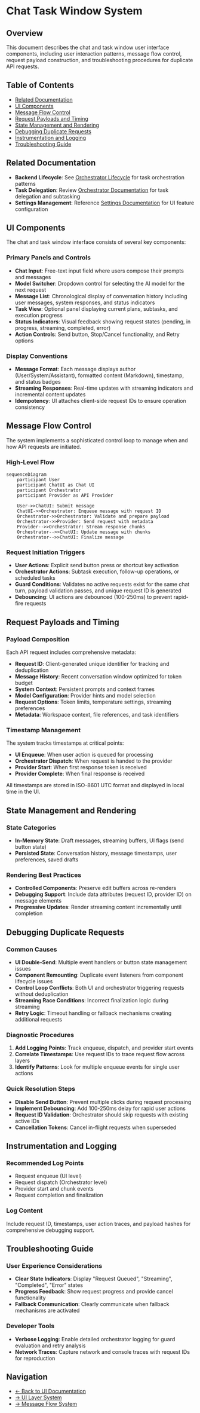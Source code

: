 # Chat Task Window System

## Overview

This document describes the chat and task window user interface components, including user interaction patterns, message flow control, request payload construction, and troubleshooting procedures for duplicate API requests.

## Table of Contents

- [Related Documentation](#related-documentation)
- [UI Components](#ui-components)
- [Message Flow Control](#message-flow-control)
- [Request Payloads and Timing](#request-payloads-and-timing)
- [State Management and Rendering](#state-management-and-rendering)
- [Debugging Duplicate Requests](#debugging-duplicate-requests)
- [Instrumentation and Logging](#instrumentation-and-logging)
- [Troubleshooting Guide](#troubleshooting-guide)

## Related Documentation

- **Backend Lifecycle**: See [Orchestrator Lifecycle](../orchestrator/README.md) for task orchestration patterns
- **Task Delegation**: Review [Orchestrator Documentation](../orchestrator/README.md) for task delegation and subtasking
- **Settings Management**: Reference [Settings Documentation](../../apps/kilocode-docs/docs/features/settings-management.md) for UI feature configuration

## UI Components

The chat and task window interface consists of several key components:

### Primary Panels and Controls

- **Chat Input**: Free-text input field where users compose their prompts and messages
- **Model Switcher**: Dropdown control for selecting the AI model for the next request
- **Message List**: Chronological display of conversation history including user messages, system responses, and status indicators
- **Task View**: Optional panel displaying current plans, subtasks, and execution progress
- **Status Indicators**: Visual feedback showing request states (pending, in progress, streaming, completed, error)
- **Action Controls**: Send button, Stop/Cancel functionality, and Retry options

### Display Conventions

- **Message Format**: Each message displays author (User/System/Assistant), formatted content (Markdown), timestamp, and status badges
- **Streaming Responses**: Real-time updates with streaming indicators and incremental content updates
- **Idempotency**: UI attaches client-side request IDs to ensure operation consistency

## Message Flow Control

The system implements a sophisticated control loop to manage when and how API requests are initiated.

### High-Level Flow

```mermaid
sequenceDiagram
    participant User
    participant ChatUI as Chat UI
    participant Orchestrator
    participant Provider as API Provider

    User->>ChatUI: Submit message
    ChatUI->>Orchestrator: Enqueue message with request ID
    Orchestrator->>Orchestrator: Validate and prepare payload
    Orchestrator->>Provider: Send request with metadata
    Provider-->>Orchestrator: Stream response chunks
    Orchestrator-->>ChatUI: Update message with chunks
    Orchestrator-->>ChatUI: Finalize message
```

### Request Initiation Triggers

- **User Actions**: Explicit send button press or shortcut key activation
- **Orchestrator Actions**: Subtask execution, follow-up operations, or scheduled tasks
- **Guard Conditions**: Validates no active requests exist for the same chat turn, payload validation passes, and unique request ID is generated
- **Debouncing**: UI actions are debounced (100-250ms) to prevent rapid-fire requests

## Request Payloads and Timing

### Payload Composition

Each API request includes comprehensive metadata:

- **Request ID**: Client-generated unique identifier for tracking and deduplication
- **Message History**: Recent conversation window optimized for token budget
- **System Context**: Persistent prompts and context frames
- **Model Configuration**: Provider hints and model selection
- **Request Options**: Token limits, temperature settings, streaming preferences
- **Metadata**: Workspace context, file references, and task identifiers

### Timestamp Management

The system tracks timestamps at critical points:

- **UI Enqueue**: When user action is queued for processing
- **Orchestrator Dispatch**: When request is handed to the provider
- **Provider Start**: When first response token is received
- **Provider Complete**: When final response is received

All timestamps are stored in ISO-8601 UTC format and displayed in local time in the UI.

## State Management and Rendering

### State Categories

- **In-Memory State**: Draft messages, streaming buffers, UI flags (send button state)
- **Persisted State**: Conversation history, message timestamps, user preferences, saved drafts

### Rendering Best Practices

- **Controlled Components**: Preserve edit buffers across re-renders
- **Debugging Support**: Include data attributes (request ID, provider ID) on message elements
- **Progressive Updates**: Render streaming content incrementally until completion

## Debugging Duplicate Requests

### Common Causes

- **UI Double-Send**: Multiple event handlers or button state management issues
- **Component Remounting**: Duplicate event listeners from component lifecycle issues
- **Control Loop Conflicts**: Both UI and orchestrator triggering requests without deduplication
- **Streaming Race Conditions**: Incorrect finalization logic during streaming
- **Retry Logic**: Timeout handling or fallback mechanisms creating additional requests

### Diagnostic Procedures

1. **Add Logging Points**: Track enqueue, dispatch, and provider start events
2. **Correlate Timestamps**: Use request IDs to trace request flow across layers
3. **Identify Patterns**: Look for multiple enqueue events for single user actions

### Quick Resolution Steps

- **Disable Send Button**: Prevent multiple clicks during request processing
- **Implement Debouncing**: Add 100-250ms delay for rapid user actions
- **Request ID Validation**: Orchestrator should skip requests with existing active IDs
- **Cancellation Tokens**: Cancel in-flight requests when superseded

## Instrumentation and Logging

### Recommended Log Points

- Request enqueue (UI level)
- Request dispatch (Orchestrator level)
- Provider start and chunk events
- Request completion and finalization

### Log Content

Include request ID, timestamps, user action traces, and payload hashes for comprehensive debugging support.

## Troubleshooting Guide

### User Experience Considerations

- **Clear State Indicators**: Display "Request Queued", "Streaming", "Completed", "Error" states
- **Progress Feedback**: Show request progress and provide cancel functionality
- **Fallback Communication**: Clearly communicate when fallback mechanisms are activated

### Developer Tools

- **Verbose Logging**: Enable detailed orchestrator logging for guard evaluation and retry analysis
- **Network Traces**: Capture network and console traces with request IDs for reproduction

## Navigation

- [← Back to UI Documentation](README.md)
- [→ UI Layer System](UI_LAYER_SYSTEM.md)
- [→ Message Flow System](UI_MESSAGE_FLOW_SYSTEM.md)
